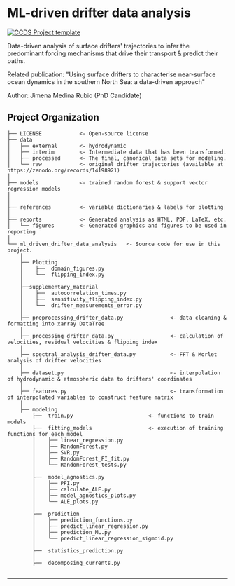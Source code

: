 # ML-driven drifter data analysis

[![CCDS Project template](https://img.shields.io/badge/CCDS-Project%20template-328F97?logo=cookiecutter)](https://cookiecutter-data-science.drivendata.org/)

Data-driven analysis of surface drifters' trajectories to infer the predominant forcing mechanisms that drive their transport & predict their paths.

Related publication: "Using surface drifters to characterise near-surface ocean dynamics in the southern North Sea: a data-driven approach"

Author: Jimena Medina Rubio (PhD Candidate)

## Project Organization

```
├── LICENSE            <- Open-source license
├── data
│   ├── external       <- hydrodynamic 
│   ├── interim        <- Intermediate data that has been transformed.
│   ├── processed      <- The final, canonical data sets for modeling.
│   └── raw            <- original drifter trajectories (available at https://zenodo.org/records/14198921) 
│
├── models             <- trained random forest & support vector regression models
│
│
├── references         <- variable dictionaries & labels for plotting
│
├── reports            <- Generated analysis as HTML, PDF, LaTeX, etc.
│   └── figures        <- Generated graphics and figures to be used in reporting
│
└── ml_driven_drifter_data_analysis   <- Source code for use in this project.
    │
    ├── Plotting
    │    ├──  domain_figures.py                        
    │    └──  flipping_index.py
    │                        
    ├──supplementary_material
    │    ├──  autocorrelation_times.py
    │    ├──  sensitivity_flipping_index.py                        
    │    └──  drifter_measurements_error.py
    │
    ├── preprocessing_drifter_data.py               <- data cleaning & formatting into xarray DataTree
    │
    ├── processing_drifter_data.py                  <- calculation of velocities, residual velocities & flipping index
    │
    ├── spectral_analysis_drifter_data.py           <- FFT & Morlet analysis of drifter velocities
    │
    ├── dataset.py                                  <- interpolation of hydrodynamic & atmospheric data to drifters' coordinates
    │
    ├── features.py                                 <- transformation of interpolated variables to construct feature matrix
    │
    ├── modeling                
        ├──  train.py                        <- functions to train models
        ├──  fitting_models                  <- execution of training functions for each model
        │    ├── linear_regression.py
        │    ├── RandomForest.py    
        │    ├── SVR.py
        │    ├── RandomForest_FI_fit.py
        │    └── RandomForest_tests.py
        │
        ├──  model_agnostics.py
        │    ├── PFI.py
        │    ├── calculate_ALE.py    
        │    ├── model_agnostics_plots.py
        │    └── ALE_plots.py
        │          
        ├──  prediction
        │    ├── prediction_functions.py
        │    ├── predict_linear_regression.py
        │    ├── prediction_ML.py    
        │    └── predict_linear_regression_sigmoid.py
        │
        ├──  statistics_prediction.py
        │  
        ├──  decomposing_currents.py
           
```

--------

